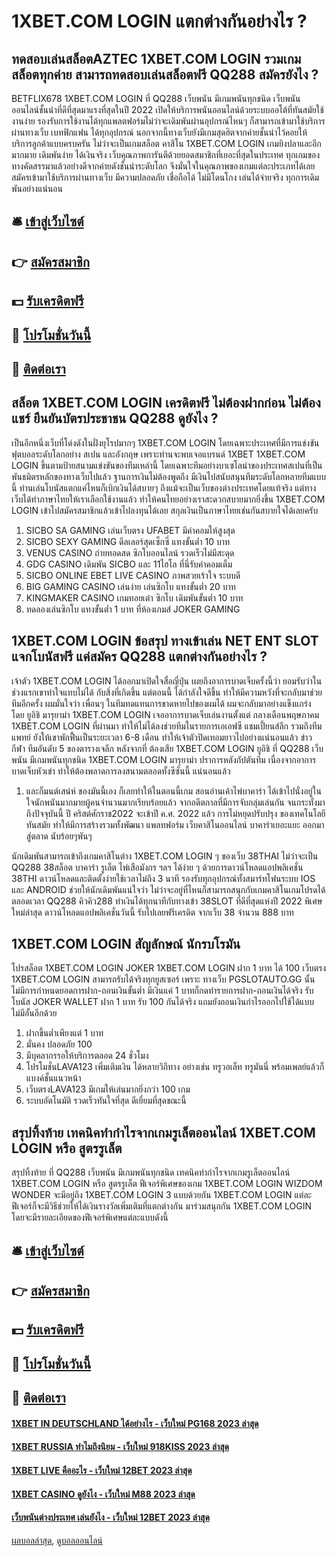 # 1XBET.COM LOGIN แตกต่างกันอย่างไร ?
## ทดสอบเล่นสล็อตAZTEC 1XBET.COM LOGIN รวมเกมสล็อตทุกค่าย สามารถทดสอบเล่นสล็อตฟรี QQ288 สมัครยังไง ?
BETFLIX678 1XBET.COM LOGIN ที่ QQ288 เว็บพนัน มีเกมพนันทุกชนิด เว็บพนันออนไลน์ชั้นนำที่ดีที่สุดมาแรงที่สุดในปี 2022 เปิดให้บริการพนันออนไลน์ด้วยระบบออโต้ที่ทันสมัยใช้งานง่าย รองรับการใช้งานได้ทุกแพลตฟอร์มไม่ว่าจะเดิมพันผ่านอุปกรณ์ไหนๆ ก็สามารถเข้ามาใช้บริการผ่านทางเว็บ เบทฟิกแฟน ได้ทุกอุปกรณ์ นอกจากนี้ทางเว็บยังมีเกมสุดฮิตจากค่ายชั้นนำไว้คอยให้บริการลูกค้าแบบครบครัน ไม่ว่าจะเป็นเกมสล็อต คาสิโน 1XBET.COM LOGIN เกมยิงปลาและอีกมากมาย เดิมพันง่าย ได้เงินจริง เว็บคุณภาพการันตีด้วยยอดสมาชิกที่เยอะที่สุดในประเทศ ทุกเกมของทางคัดสรรมาแล้วอย่างดีจากค่ายดังชั้นนำระดับโลก จึงมั่นใจในคุณภาพของเกมแต่ละประเภทได้เลย สมัครเข้ามาใช้บริการผ่านทางเว็บ มีความปลอดภัย เชื่อถือได้ ไม่มีโดนโกง เล่นได้จ่ายจริง ทุกการเดิมพันอย่างแน่นอน

## 🛎 [เข้าสู่เว็บไซต์](https://bit.ly/3SdLNi2)
## 👉 [สมัครสมาชิก](https://bit.ly/3SdLNi2)
## 💵 [รับเครดิตฟรี](https://bit.ly/3dyRKHj)
## 👑 [โปรโมชั่นวันนี้](https://bit.ly/3dyRKHj)
## 📱 [ติดต่อเรา](https://bit.ly/3dyRKHj)

## สล็อต 1XBET.COM LOGIN เครดิตฟรี ไม่ต้องฝากก่อน ไม่ต้องแชร์ ยืนยันบัตรประชาชน QQ288 ดูยังไง ?
เป็นอีกหนึ่งเว็บที่โด่งดังในฝั่งยุโรปมากๆ 1XBET.COM LOGIN โดยเฉพาะประเทศที่มีการแข่งขันฟุตบอลระดับโลกอย่าง สเปน และอังกฤษ เพราะท่านจะพบเจอแบรนด์ 1XBET 1XBET.COM LOGIN ขึ้นตามป้ายสนามแข่งขันของทีมเหล่านี้ โดยเฉพาะทีมอย่างบาเซโลน่าของประเทศสเปนที่เป็นพันธมิตรหลักของทางเว็บไปแล้ว ฐานการเงินไม่ต้องพูดถึง มีเงินไปสนับสนุนทีมระดับโลกหลายทีมแบบนี้ ท่านเล่นโบนัสแตกแค่ไหนก็เบิกเงินได้สบายๆ
ถึงแม้จะเป็นเว็บของต่างประเทศโดยแท้จริง แต่ทางเว็บได้ทำภาษาไทยให้เราเลือกใช้งานแล้ว ทำให้คนไทยอย่างเราสะดวกสบายมากยิ่งขึ้น 1XBET.COM LOGIN เข้าไปสมัครสมาชิกแล้วเข้าไปลงทุนได้เลย สกุลเงินเป็นภาษาไทยเช่นกันสบายใจได้เลยครับ
1. SICBO SA GAMING เล่นเว็บตรง UFABET มีค่าคอมให้สูงสุด
2. SICBO SEXY GAMING ดีลเลอร์สุดเซ็กซี่ แทงขั้นต่ำ 10 บาท
3. VENUS CASINO ถ่ายทอดสด ซิกโบออนไลน์ รวดเร็วไม่มีสะดุด
4. GDG CASINO เดิมพัน SICBO และ 11ไฮโล ที่นี่รับค่าคอมเต็ม
5. SICBO ONLINE EBET LIVE CASINO ภาพสวยเร้าใจ ระบบดี
6. BIG GAMING CASINO เล่นง่าย เล่นซิกโบ แทงขั้นต่ำ 20 บาท
7. KINGMAKER CASINO เกมทอยเต๋า ซิกโบ เดิมพันขั้นต่ำ 10 บาท
8. ทดลองเล่นซิกโบ แทงขั้นต่ำ 1 บาท ที่ห้องเกมส์ JOKER GAMING

## 1XBET.COM LOGIN ข้อสรุป ทางเข้าเล่น NET ENT SLOT แจกโบนัสฟรี แค่สมัคร QQ288 แตกต่างกันอย่างไร ?
เจ้าตัว 1XBET.COM LOGIN ได้ออกมาเปิดใจสื่อญี่ปุ่น เผยถึงอาการบาดเจ็บครั้งนี้ว่า ยอมรับว่าในช่วงแรกเขาทำใจแทบไม่ได้ กับสิ่งที่เกิดขึ้น แต่ตอนนี้ ได้กำลังใจดีขึ้น ทำให้มีความหวังที่จะกลับมาช่วยทีมอีกครั้ง ผมมั่นใจว่า เพื่อนๆ ในทีมทดแทนการขาดหายไปของผมได้ ผมจะกลับมาอย่างแข็งแกร่ง
โดย ยูอิชิ มารุยาม่า 1XBET.COM LOGIN เจออาการบาดเจ็บเล่นงานตั้งแต่ กลางเดือนพฤษภาคม 1XBET.COM LOGIN ที่ผ่านมา ทำให้ไม่ได้ลงช่วยทีมในรายการเอเอฟซี แชมเปี้ยนส์ลีก รวมถึงทีมแพทย์ ยังให้เขาพักฟื้นเป็นระยะเวลา 6-8 เดือน ทำให้เจ้าตัวปิดเทอมยาวไปอย่างแน่นอนแล้ว
ข่าวกีฬา ทีมอันดับ 5 ของตารางเจลีก หลังจากที่ ต้องเสีย 1XBET.COM LOGIN ยูอิชิ ที่ QQ288 เว็บพนัน มีเกมพนันทุกชนิด 1XBET.COM LOGIN มารุยาม่า ปราการหลังกัปตันทีม เนื่องจากอาการบาดเจ็บหัวเข่า ทำให้ต้องพลาดการลงสนามตลอดทั้งซีซั่นนี้ แน่นอนแล้ว
1. และก็มนต์เสน่ห์ ของมันนี้เอง ก็เลยทำให้ในตอนนี้เกม สอนอ่านเค้าไพ่บาคาร่า ได้เข้าไปนั่งอยู่ในใจนักพนันมากมายผู้คนจำนวนมากเรียบร้อยแล้ว จากอดีตกาลที่มีการจับกลุ่มเล่นกัน จนกระทั่งมาถึงปัจจุบันนี้ ปี คริสต์ศักราช2022 จะเข้าปี ค.ศ. 2022 แล้ว การไม่หยุดปรับปรุง ของเทคโนโลยีทันสมัย ทำให้มีการสร้างรวมทั้งพัฒนา แพลทฟอร์ม เว็บคาสิโนออนไลน์ บาคาร่าเยอะแยะ ออกมาสู่ตลาด นับร้อยๆพันๆ

นักเดิมพันสามารถเข้าถึงเกมคาสิโนต่าง 1XBET.COM LOGIN ๆ ของเว็บ 38THAI ไม่ว่าจะเป็น QQ288 38สล็อต บาคาร่า รูเล็ต ไพ่เสือมังกร ฯลฯ ได้ง่าย ๆ ด้วยการดาวน์โหลดแอปพลิเคชั่น 38THI ดาวน์โหลดและติดตั้งง่ายใช้เวลาไม่ถึง 3 นาที รองรับทุกอุปกรณ์ทั้งสมาร์ทโฟนระบบ IOS และ ANDROID ช่วยให้นักเดิมพันแน่ใจว่า ไม่ว่าจะอยู่ที่ไหนก็สามารถสนุกกับเกมคาสิโนเกมโปรดได้ตลอดเวลา QQ288 คิวคิว288 ทำเงินได้ทุกนาทีกับทางเข้า 38SLOT ที่ดีที่สุดแห่งปี 2022 พิเศษใหม่ล่าสุด ดาวน์โหลดแอปพลิเคชั่นวันนี้ รับไปเลยฟรีเครดิต จากเว็บ 38 จำนวน 888 บาท

## 1XBET.COM LOGIN สัญลักษณ์ นักรบโรมัน
โปรสล็อต 1XBET.COM LOGIN JOKER 1XBET.COM LOGIN ฝาก 1 บาท ได้ 100 เว็บตรง 1XBET.COM LOGIN สามารถรับได้จริงทุกยูสเซอร์ เพราะ ทางเว็บ PGSLOTAUTO.GG นั้นไม่มีการกำหนดยอดการฝาก-ถอนเงินขั้นต่ำ มีเงินแค่ 1 บาทก็กดทำรายการฝาก-ถอนเงินได้จริง รับโบนัส JOKER WALLET ฝาก 1 บาท รับ 100 กันได้จริง แถมยังถอนเงินกำไรออกไปใช้ได้แบบไม่มีอั้นอีกด้วย
1. ฝากขี้นต่ำเพียงแต่ 1 บาท
2. มั่นคง ปลอดภัย 100
3. มีบุคลากรรอให้บริการตลอด 24 ชั่วโมง
4. โปรโมชั่นLAVA123 เพิ่มเติมเงิน ได้หลายวิถีทาง อย่างเช่น ทรูวอเล็ท ทรูมันนี่ พร้อมเพลย์แล้วก็แบงค์ชั้นแนวหน้า
5. เว็บตรงLAVA123 มีเกมให้เล่นมากยิ่งกว่า 100 เกม
6. ระบบอัตโนมัติ รวดเร็วทันใจที่สุด ดีเยี่ยมที่สุดขณะนี้

## สรุปทิ้งท้าย เทคนิคทำกำไรจากเกมรูเล็ตออนไลน์ 1XBET.COM LOGIN หรือ สูตรรูเล็ต
สรุปทิ้งท้าย ที่ QQ288 เว็บพนัน มีเกมพนันทุกชนิด เทคนิคทำกำไรจากเกมรูเล็ตออนไลน์ 1XBET.COM LOGIN หรือ สูตรรูเล็ต ฟีเจอร์พิเศษของเกม 1XBET.COM LOGIN WIZDOM WONDER จะมีอยู่ถึง 1XBET.COM LOGIN 3 แบบด้วยกัน 1XBET.COM LOGIN แต่ละฟีเจอร์ก็จะมีวิธีช่วยให้ได้เงินรางวัลเพิ่มเติมที่แตกต่างกัน มาร่วมสนุกกัน 1XBET.COM LOGIN โดยจะมีรายละเอียดของฟีเจอร์พิเศษแต่ละแบบดังนี้

## 🛎 [เข้าสู่เว็บไซต์](https://bit.ly/3SdLNi2)
## 👉 [สมัครสมาชิก](https://bit.ly/3SdLNi2)
## 💵 [รับเครดิตฟรี](https://bit.ly/3dyRKHj)
## 👑 [โปรโมชั่นวันนี้](https://bit.ly/3dyRKHj)
## 📱 [ติดต่อเรา](https://bit.ly/3dyRKHj)

#### [1XBET IN DEUTSCHLAND ได้อย่างไร - เว็บใหม่ PG168 2023 ล่าสุด](https://atom.io/themes/1xbet%20in%20deutschland%20ได้อย่างไร%20-%20เว็บใหม่%20pg168%202023%20ล่าสุด)
#### [1XBET RUSSIA ทำไมถึงนิยม - เว็บใหม่ 918KISS 2023 ล่าสุด](https://atom.io/themes/1xbet%20russia%20ทำไมถึงนิยม%20-%20เว็บใหม่%20918kiss%202023%20ล่าสุด)
#### [1XBET LIVE คืออะไร - เว็บใหม่ 12BET 2023 ล่าสุด](https://atom.io/themes/1xbet%20live%20คืออะไร%20-%20เว็บใหม่%2012bet%202023%20ล่าสุด)
#### [1XBET CASINO ดูยังไง - เว็บใหม่ M88 2023 ล่าสุด](https://atom.io/themes/1xbet%20casino%20ดูยังไง%20-%20เว็บใหม่%20m88%202023%20ล่าสุด)
#### [เว็บพนันต่างประเทศ เล่นยังไง - เว็บใหม่ 12BET 2023 ล่าสุด](https://atom.io/themes/เว็บพนันต่างประเทศ%20เล่นยังไง%20-%20เว็บใหม่%2012bet%202023%20ล่าสุด)

[ผลบอลล่าสุด](https://siamsport.tv "ผลบอลล่าสุด"), [ดูบอลออนไลน์](https://siamsport.tv/ดูบอลสด "ดูบอลออนไลน์")